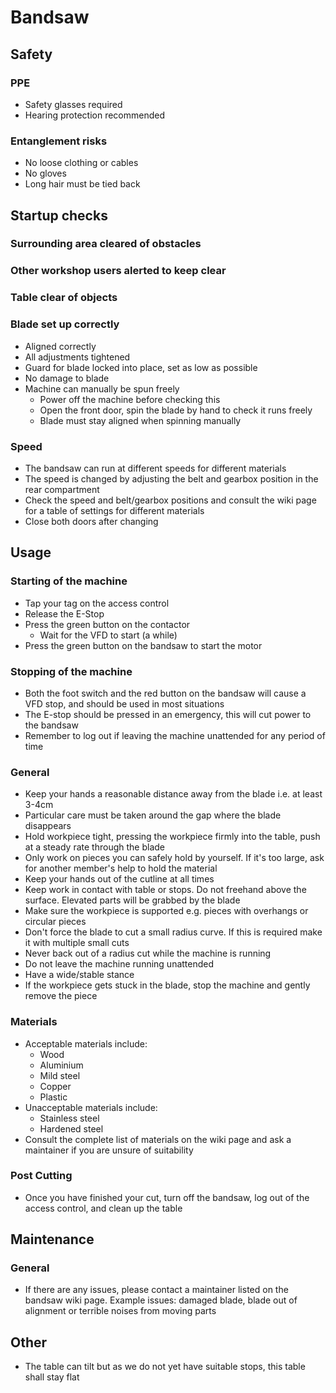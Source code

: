 # Bandsaw

## Safety

### PPE

* Safety glasses required
* Hearing protection recommended

### Entanglement risks

* No loose clothing or cables
* No gloves
* Long hair must be tied back

## Startup checks

### Surrounding area cleared of obstacles

### Other workshop users alerted to keep clear

### Table clear of objects

### Blade set up correctly

* Aligned correctly
* All adjustments tightened
* Guard for blade locked into place, set as low as possible
* No damage to blade
* Machine can manually be spun freely
  * Power off the machine before checking this
  * Open the front door, spin the blade by hand to check it runs freely
  * Blade must stay aligned when spinning manually

### Speed

* The bandsaw can run at different speeds for different materials
* The speed is changed by adjusting the belt and gearbox position in the rear compartment
* Check the speed and belt/gearbox positions and consult the wiki page for a table of settings for different materials
* Close both doors after changing

## Usage

### Starting of the machine

* Tap your tag on the access control
* Release the E-Stop
* Press the green button on the contactor
  * Wait for the VFD to start (a while)
* Press the green button on the bandsaw to start the motor

### Stopping of the machine

* Both the foot switch and the red button on the bandsaw will cause a VFD stop, and should be used in most situations
* The E-stop should be pressed in an emergency, this will cut power to the bandsaw
* Remember to log out if leaving the machine unattended for any period of time

### General

* Keep your hands a reasonable distance away from the blade i.e. at least 3-4cm
* Particular care must be taken around the gap where the blade disappears
* Hold workpiece tight, pressing the workpiece firmly into the table, push at a steady rate through the blade
* Only work on pieces you can safely hold by yourself. If it's too large, ask for another member's help to hold the material
* Keep your hands out of the cutline at all times
* Keep work in contact with table or stops. Do not freehand above the surface. Elevated parts will be grabbed by the blade
* Make sure the workpiece is supported e.g. pieces with overhangs or circular pieces
* Don't force the blade to cut a small radius curve. If this is required make it with multiple small cuts
* Never back out of a radius cut while the machine is running
* Do not leave the machine running unattended
* Have a wide/stable stance
* If the workpiece gets stuck in the blade, stop the machine and gently remove the piece

### Materials

* Acceptable materials include:
  * Wood
  * Aluminium
  * Mild steel
  * Copper
  * Plastic
* Unacceptable materials include:
  * Stainless steel
  * Hardened steel
* Consult the complete list of materials on the wiki page and ask a maintainer if you are unsure of suitability

### Post Cutting

* Once you have finished your cut, turn off the bandsaw, log out of the access control, and clean up the table

## Maintenance

### General

* If there are any issues, please contact a maintainer listed on the bandsaw wiki page. Example issues: damaged blade, blade out of alignment or terrible noises from moving parts

## Other

* The table can tilt but as we do not yet have suitable stops, this table shall stay flat
